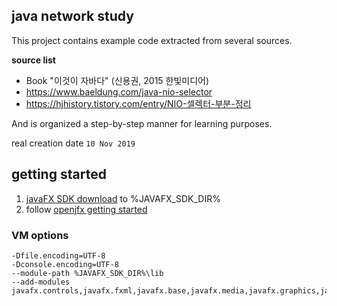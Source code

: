## java network study 

This project contains example code extracted from several sources.

**source list**
- Book "이것이 자바다" (신용권, 2015 한빛미디어)
- https://www.baeldung.com/java-nio-selector
- https://hjhistory.tistory.com/entry/NIO-셀렉터-부분-정리

And is organized a step-by-step manner for learning purposes.

real creation date `10 Nov 2019`

## getting started

1. [javaFX SDK download](https://openjfx.io/) to %JAVAFX_SDK_DIR%
2. follow [openjfx getting started](https://openjfx.io/openjfx-docs/) 


### VM options 

```
-Dfile.encoding=UTF-8  
-Dconsole.encoding=UTF-8
--module-path %JAVAFX_SDK_DIR%\lib
--add-modules javafx.controls,javafx.fxml,javafx.base,javafx.media,javafx.graphics,javafx.swing,javafx.web
```
